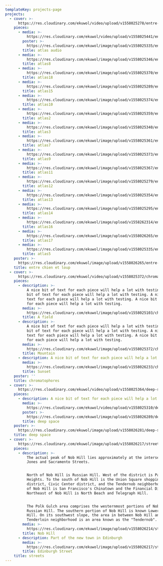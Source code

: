 ```yaml
---
templateKey: projects-page
projects:
  - cover: >-
      https://res.cloudinary.com/ekuwol/video/upload/v1558025278/entre-chien-et-loup/entre-chien-et-loup-title-loop-simple-fade.mp4
    pieces:
      - media: >-
          https://res.cloudinary.com/ekuwol/video/upload/v1558025441/entre-chien-et-loup/live-at-atlas-128.mp3
        poster: >-
          https://res.cloudinary.com/ekuwol/image/upload/v1558025335/entre-chien-et-loup/vlcsnap-2018-12-13-01h08m28s78.jpg
        title: atlas audio
      - media: >-
          https://res.cloudinary.com/ekuwol/image/upload/v1558025346/entre-chien-et-loup/vlcsnap-2018-12-13-01h03m11s37.jpg
        title: atlas8
      - media: >-
          https://res.cloudinary.com/ekuwol/image/upload/v1558025370/entre-chien-et-loup/atlas-5-v1.jpg
        title: atlas18
      - media: >-
          https://res.cloudinary.com/ekuwol/image/upload/v1558025289/entre-chien-et-loup/_52a5351_4.jpg
        title: atlas15
      - media: >-
          https://res.cloudinary.com/ekuwol/image/upload/v1558025374/entre-chien-et-loup/atlas-4-v1.jpg
        title: atlas10
      - media: >-
          https://res.cloudinary.com/ekuwol/image/upload/v1558025359/entre-chien-et-loup/vlcsnap-2018-12-13-01h14m22s62.jpg
        title: atlas2
      - media: >-
          https://res.cloudinary.com/ekuwol/image/upload/v1558025340/entre-chien-et-loup/vlcsnap-2018-12-13-01h09m36s41.jpg
        title: atlas3
      - media: >-
          https://res.cloudinary.com/ekuwol/image/upload/v1558025361/entre-chien-et-loup/vlcsnap-2018-12-13-01h06m55s210.jpg
        title: atlas7
      - media: >-
          https://res.cloudinary.com/ekuwol/image/upload/v1558025373/entre-chien-et-loup/untitled8.jpg
        title: atlas9
      - media: >-
          https://res.cloudinary.com/ekuwol/image/upload/v1558025367/entre-chien-et-loup/atlas-2-v1.jpg
        title: atlas11
      - media: >-
          https://res.cloudinary.com/ekuwol/image/upload/v1558025279/entre-chien-et-loup/_52a5375.jpg
        title: atlas12
      - media: >-
          https://res.cloudinary.com/ekuwol/image/upload/v1558025354/entre-chien-et-loup/_52a5364_1.jpg
        title: atlas13
      - media: >-
          https://res.cloudinary.com/ekuwol/image/upload/v1558025295/entre-chien-et-loup/_52a5354_2.jpg
        title: atlas14
      - media: >-
          https://res.cloudinary.com/ekuwol/image/upload/v1558262314/entre-chien-et-loup/atlas-7-v1_nq0uy9.jpg
        title: atlas16
      - media: >-
          https://res.cloudinary.com/ekuwol/image/upload/v1558026265/entre-chien-et-loup/atlas-1-v1.jpg
        title: atlas17
      - media: >-
          https://res.cloudinary.com/ekuwol/image/upload/v1558025335/entre-chien-et-loup/vlcsnap-2018-12-13-01h08m28s78.jpg
        title: atlas5
    poster: >-
      https://res.cloudinary.com/ekuwol/image/upload/v1558026265/entre-chien-et-loup/atlas-1-v1.jpg
    title: entre chien et loup
  - cover: >-
      https://res.cloudinary.com/ekuwol/video/upload/v1558025372/chromatophores/stig_in_room-final.mp4
    pieces:
      - description: >-
          A nice bit of text for each piece will help a lot with testing. A nice
          bit of text for each piece will help a lot with testing. A nice bit of
          text for each piece will help a lot with testing. A nice bit of text
          for each piece will help a lot with testing.
        media: >-
          https://res.cloudinary.com/ekuwol/image/upload/v1558025103/chromatophores/field.jpg
        title: A field
      - description: >-
          A nice bit of text for each piece will help a lot with testing. A nice
          bit of text for each piece will help a lot with testing. A nice bit of
          text for each piece will help a lot with testing. A nice bit of text
          for each piece will help a lot with testing.
        media: >-
          https://res.cloudinary.com/ekuwol/image/upload/v1558025372/chromatophores/mountain.jpg
        title: Mountain
      - description: A nice bit of text for each piece will help a lot with testing.
        media: >-
          https://res.cloudinary.com/ekuwol/image/upload/v1558026233/chromatophores/sunset.jpg
        title: Sunset
    poster: ''
    title: chromatophores
  - cover: >-
      https://res.cloudinary.com/ekuwol/video/upload/v1558025364/deep-space/deep_space_2_faststart.mp4
    pieces:
      - description: A nice bit of text for each piece will help a lot with testing.
        media: >-
          https://res.cloudinary.com/ekuwol/video/upload/v1558025310/deep-space/deep_space_44_faststart.mp4
        poster: >-
          https://res.cloudinary.com/ekuwol/image/upload/v1558026289/deep-space/deep_space_44-poster.jpg
        title: deep space
    poster: >-
      https://res.cloudinary.com/ekuwol/image/upload/v1558026281/deep-space/deep_space_2-poster.jpg
    title: deep space
  - cover: >-
      https://res.cloudinary.com/ekuwol/image/upload/v1558026217/streets/the-streets-of-edinburgh-1003295.jpg
    pieces:
      - description: >-
          The actual peak of Nob Hill lies approximately at the intersection of
          Jones and Sacramento Streets.


          North of Nob Hill is Russian Hill. West of the district is Pacific
          Heights. To the south of Nob Hill is the Union Square shopping
          district, Civic Center district, and the Tendernob neighborhood. East
          of Nob Hill is San Francisco's Chinatown and the Financial District.
          Northeast of Nob Hill is North Beach and Telegraph Hill.


          The Polk Gulch area comprises the westernmost portions of Nob Hill and
          Russian Hill. The southern portion of Nob Hill is known Lower Nob
          Hill. On its southwest slope, the area in between Nob Hill and the
          Tenderloin neighborhood is an area known as the "Tendernob".
        media: >-
          https://res.cloudinary.com/ekuwol/image/upload/v1558026214/streets/nob-hill.jpg
        title: Nob Hill
      - description: Part of the new town in Edinburgh
        media: >-
          https://res.cloudinary.com/ekuwol/image/upload/v1558026217/streets/the-streets-of-edinburgh-1003295.jpg
        title: Edinburgh Street
    title: streets
---
```


